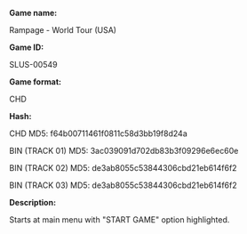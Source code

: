 **Game name:**

Rampage - World Tour (USA)

**Game ID:**

SLUS-00549

**Game format:**

CHD

**Hash:**

CHD MD5: f64b00711461f0811c58d3bb19f8d24a

BIN (TRACK 01) MD5: 3ac039091d702db83b3f09296e6ec60e

BIN (TRACK 02) MD5: de3ab8055c53844306cbd21eb614f6f2

BIN (TRACK 03) MD5: de3ab8055c53844306cbd21eb614f6f2

**Description:**

Starts at main menu with "START GAME" option highlighted.